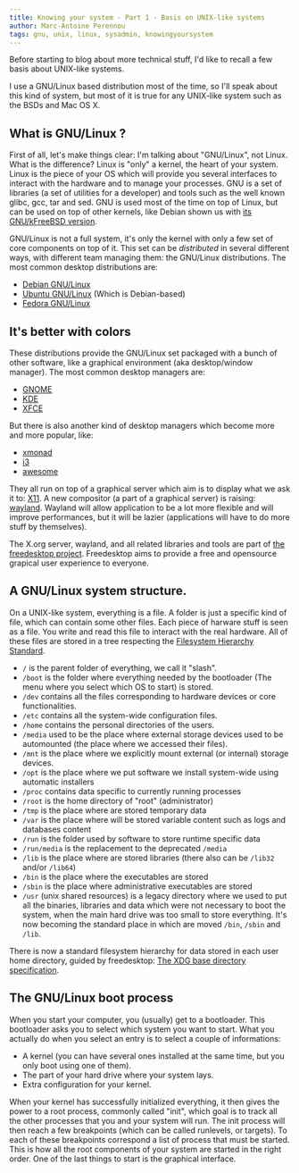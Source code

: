 ```yaml
---
title: Knowing your system - Part 1 - Basis on UNIX-like systems
author: Marc-Antoine Perennou
tags: gnu, unix, linux, sysadmin, knowingyoursystem
---
```


Before starting to blog about more technical stuff, I'd like to recall a few basis
about UNIX-like systems.

I use a GNU/Linux based distribution most of the time, so I'll speak about this kind of system,
but most of it is true for any UNIX-like system such as the BSDs and Mac OS X.

## What is GNU/Linux ?

First of all, let's make things clear: I'm talking about "GNU/Linux", not Linux.
What is the difference?
Linux is "only" a kernel, the heart of your system. Linux is the piece of your OS which
will provide you several interfaces to interact with the hardware and to manage your processes.
GNU is a set of libraries (a set of utilities for a developer) and tools such as the well known
glibc, gcc, tar and sed.
GNU is used most of the time on top of Linux, but can be used on top of other kernels, like
Debian shown us with [its GNU/kFreeBSD version](http://www.debian.org/ports/kfreebsd-gnu/).

GNU/Linux is not a full system, it's only the kernel with only a few set of core components on
top of it. This set can be _distributed_ in several different ways, with different team managing
them: the GNU/Linux distributions. The most common desktop distributions are:

* [Debian GNU/Linux](http://www.debian.org/)
* [Ubuntu GNU/Linux](http://www.ubuntu.com/) (Which is Debian-based)
* [Fedora GNU/Linux](http://fedoraproject.org/)

## It's better with colors

These distributions provide the GNU/Linux set packaged with a bunch of other software, like a
graphical environment (aka desktop/window manager). The most common desktop managers are:

* [GNOME](http://www.gnome.org/)
* [KDE](http://www.kde.org/)
* [XFCE](http://xfce.org/)

But there is also another kind of desktop managers which become more and more popular, like:

* [xmonad](http://xmonad.org/)
* [i3](http://i3wm.org/)
* [awesome](http://awesome.naquadah.org/)

They all run on top of a graphical server which aim is to display what we ask it to: [X11](http://www.x.org/).
A new compositor (a part of a graphical server) is raising: [wayland](http://wayland.freedesktop.org/).
Wayland will allow application to be a lot more flexible and will improve performances, but it will be
lazier (applications will have to do more stuff by themselves).

The X.org server, wayland, and all related libraries and tools are part of [the freedesktop project](http://www.freedesktop.org/).
Freedesktop aims to provide a free and opensource grapical user experience to everyone.

## A GNU/Linux system structure.

On a UNIX-like system, everything is a file.
A folder is just a specific kind of file, which can contain some other files.
Each piece of harware stuff is seen as a file. You write and read this file to
interact with the real hardware.
All of these files are stored in a tree respecting the [Filesystem Hierarchy Standard](http://en.wikipedia.org/wiki/Filesystem_Hierarchy_Standard).

* `/` is the parent folder of everything, we call it "slash".
* `/boot` is the folder where everything needed by the bootloader (The menu where you select which OS to start) is stored.
* `/dev` contains all the files corresponding to hardware devices or core functionalities.
* `/etc` contains all the system-wide configuration files.
* `/home` contains the personal directories of the users.
* `/media` used to be the place where external storage devices used to be automounted (the place where we accessed their files).
* `/mnt` is the place where we explicitly mount external (or internal) storage devices.
* `/opt` is the place where we put software we install system-wide using automatic installers
* `/proc` contains data specific to currently running processes
* `/root` is the home directory of "root" (administrator)
* `/tmp` is the place where are stored temporary data
* `/var` is the place where will be stored variable content such as logs and databases content
* `/run` is the folder used by software to store runtime specific data
* `/run/media` is the replacement to the deprecated `/media`
* `/lib` is the place where are stored libraries (there also can be `/lib32` and/or `/lib64`)
* `/bin` is the place where the executables are stored
* `/sbin` is the place where administrative executables are stored
* `/usr` (unix shared resources) is a legacy directory where we used to put all the binaries, libraries and data which
were not necessary to boot the system, when the main hard drive was too small to store everything. It's now becoming
the standard place in which are moved `/bin`, `/sbin` and `/lib`.

There is now a standard filesystem hierarchy for data stored in each user home directory, guided by freedesktop:
[The XDG base directory specification](http://standards.freedesktop.org/basedir-spec/basedir-spec-latest.html).

## The GNU/Linux boot process

When you start your computer, you (usually) get to a bootloader. This bootloader asks you to select which
system you want to start. What you actually do when you select an entry is to select a couple of informations:

* A kernel (you can have several ones installed at the same time, but you only boot using one of them).
* The part of your hard drive where your system lays.
* Extra configuration for your kernel.

When your kernel has successfully initialized everything, it then gives the power to a root process, commonly
called "init", which goal is to track all the other processes that you and your system will run.
The init process will then reach a few breakpoints (which can be called runlevels, or targets). To each of these
breakpoints correspond a list of process that must be started. This is how all the root components of your system are
started in the right order. One of the last things to start is the graphical interface.
